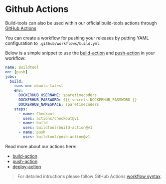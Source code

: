 # Github Actions
Build-tools can also be used within our official build-tools actions through [GitHub Actions][actions]

You can create a workflow for pushing your releases by putting YAML configuration to `.github/workflows/build.yml`.

Below is a simple snippet to use the [build-action] and [push-action] in your workflow:

```yaml
name: Buildtool
on: [push]
jobs:
  build:
    runs-on: ubuntu-latest
    env:
      DOCKERHUB_USERNAME: sparetimecoders
      DOCKERHUB_PASSWORD: ${{ secrets.DOCKERHUB_PASSWORD }}
      DOCKERHUB_NAMESPACE: sparetimecoders
    steps:
      - name: Checkout
        uses: actions/checkout@v1
      - name: build
        uses: buildtool/build-action@v1
      - name: push
        uses: buildtool/push-action@v1
```

Read more about our actions here:
* [build-action]
* [push-action]
* [deploy-action]

> For detailed intructions please follow GitHub Actions [workflow syntax][syntax].

[Github Actions]: https://github.com/features/actions
[build-action]: https://github.com/buildtool/build-action
[push-action]: https://github.com/buildtool/push-action
[deploy-action]: https://github.com/buildtool/deploy-action
[actions]: https://github.com/features/actions
[syntax]: https://help.github.com/en/articles/workflow-syntax-for-github-actions#About-yaml-syntax-for-workflows
